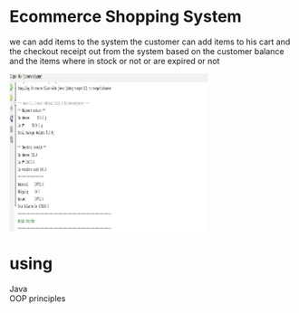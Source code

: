 
# Ecommerce Shopping System
we can add items to the system 
the customer can add items to his cart and the checkout receipt out from the system 
based on the customer balance and the items where in stock or not or are expired or not 




<img align="center" src="https://github.com/JihadWael099/Fawry-Internship-challange/blob/main/output.jpg" href="https://github.com/sp-xd" alt="CoDiNg RocKs"  width="350" height="280"/><br> 


# using
Java
</br>
OOP principles

